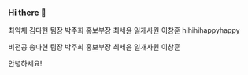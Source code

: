 ### Hi there 👋

최약체 김다현 팀장 박주희 홍보부장 최세윤 일개사원 이창훈 
hihihihappyhappy

비전공 송다현 팀장 박주희 홍보부장 최세윤 일개사원 이창훈

안녕하세요!

<!--
**eggzuxi/eggzuxi** is a ✨ _special_ ✨ repository because its `README.md` (this file) appears on your GitHub profile.

Here are some ideas to get you started:

- 🔭 I’m currently working on ...
- 🌱 I’m currently learning ...
- 👯 I’m looking to collaborate on ...
- 🤔 I’m looking for help with ...
- 💬 Ask me about ...
- 📫 How to reach me: ...
- 😄 Pronouns: ...
- ⚡ Fun fact: ...
-->
